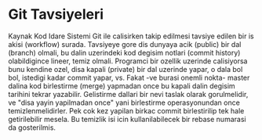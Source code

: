 # Git Tavsiyeleri

Kaynak Kod Idare Sistemi Git ile calisirken takip edilmesi tavsiye
edilen bir is akisi (workflow) surada. Tavsiyeye gore dis dunyaya acik
(public) bir dal (branch) olmali, bu dalin uzerindeki kod degisim
notlari (commit history) olabildigince lineer, temiz olmali. Programci
bir ozellik uzerinde calisiyorsa bunu kendine ozel, disa kapali
(private) bir dal uzerinde yapar, o dala bol bol, istedigi kadar
commit yapar, vs. Fakat -ve burasi onemli nokta- master dalina kod
birlestirme (merge) yapmadan once bu kapali dalin degisim tarihini
tekrar yazabilir. Gelistirme dallari bir nevi taslak olarak
gorulmelidir, ve "disa yayin yapilmadan once" yani birlestirme
operasyonundan once temizlenmelidirler. Pek cok kez yapilan birkac
commit birlestirilip tek hale getirilebilir mesela. Bu temizlik isi
icin kullanilabilecek bir rebase numarasi da gosterilmis.




